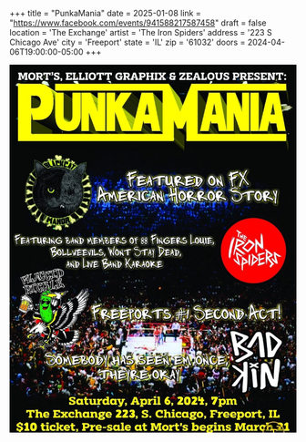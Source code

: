 +++
title = "PunkaMania"
date = 2025-01-08
link = "https://www.facebook.com/events/941588217587458"
draft = false
location = 'The Exchange'
artist = 'The Iron Spiders'
address = '223 S Chicago Ave'
city = 'Freeport'
state = 'IL'
zip = '61032'
doors = 2024-04-06T19:00:00-05:00
+++

![punkamania 2024 flyer](flyer.png)
